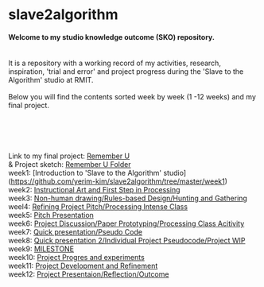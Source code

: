 # slave2algorithm

#### Welcome to my studio knowledge outcome (SKO) repository.
\
It is a repository with a working record of my activities, research, inspiration, 'trial and error' and project progress during the 'Slave to the Algorithm' studio at RMIT.
\
\
Below you will find the contents sorted week by week (1 -12 weeks) and my final project.
\
\
\
\
\
\
Link to my final project: [Remember U](https://yerim-kim.github.io/slave2algorithm/)
\
& Project sketch: [Remember U Folder](https://github.com/yerim-kim/slave2algorithm/tree/master/Remember_U)
\
week1: [Introduction to 'Slave to the Algorithm' studio] (https://github.com/yerim-kim/slave2algorithm/tree/master/week1)
\
week2: [Instructional Art and First Step in Processing](https://github.com/yerim-kim/slave2algorithm/tree/master/week2)
\
week3: [Non-human drawing/Rules-based Design/Hunting and Gathering](https://github.com/yerim-kim/slave2algorithm/tree/master/week3)
\
weel4: [Refining Project Pitch/Processing Intense Class](https://github.com/yerim-kim/slave2algorithm/tree/master/week4)
\
week5: [Pitch Presentation](https://github.com/yerim-kim/slave2algorithm/tree/master/week5)
\
week6: [Project Discussion/Paper Prototyping/Processing Class Acitivity](https://github.com/yerim-kim/slave2algorithm/tree/master/week6)
\
week7: [Quick presentation/Pseudo Code](https://github.com/yerim-kim/slave2algorithm/tree/master/week7)
\
week8: [Quick presentation 2/Individual Project Pseudocode/Project WIP](https://github.com/yerim-kim/slave2algorithm/tree/master/week8)
\
week9: [MILESTONE](https://github.com/yerim-kim/slave2algorithm/tree/master/MILESTONE%20(week9))
\
week10: [Project Progres and experiments](https://github.com/yerim-kim/slave2algorithm/tree/master/week10)
\
week11: [Project Development and Refinement](https://github.com/yerim-kim/slave2algorithm/tree/master/week11)
\
week12: [Project Presentaion/Reflection/Outcome](https://github.com/yerim-kim/slave2algorithm/tree/master/week12)
